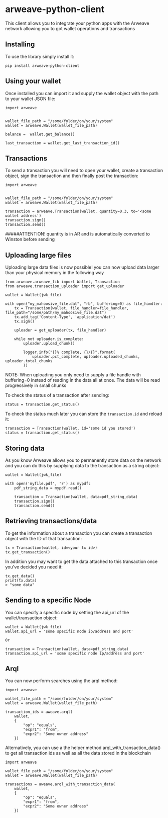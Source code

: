 # arweave-python-client
This client allows you to integrate your python apps with the Arweave network allowing you to got wallet operations and transactions

## Installing
To use the library simply install it:
```buildoutcfg
pip install arweave-python-client
```

## Using your wallet
Once installed you can import it and supply the wallet object with the path to your wallet JSON file:
```buildoutcfg
import arweave


wallet_file_path = "/some/folder/on/your/system"
wallet = arweave.Wallet(wallet_file_path)

balance =  wallet.get_balance()

last_transaction = wallet.get_last_transaction_id()
```

## Transactions
To send a transaction you will need to open your wallet, create a transaction object, sign the transaction and then finally post the transaction:
```buildoutcfg
import arweave


wallet_file_path = "/some/folder/on/your/system"
wallet = arweave.Wallet(wallet_file_path)

transaction = arweave.Transaction(wallet, quantity=0.3, to='<some wallet address')
transaction.sign()
transaction.send()
```

#####ATTENTION! quantity is in AR and is automatically converted to Winston before sending

## Uploading large files
Uploading large data files is now possible! you can now upload data larger than your physical memory in the following way
```buildoutcfg
from arweave.arweave_lib import Wallet, Transaction
from arweave.transaction_uploader import get_uploader

wallet = Wallet(jwk_file)

with open("my_mahoosive_file.dat", "rb", buffering=0) as file_handler:
    tx = Transaction(wallet, file_handler=file_handler, file_path="/some/path/my_mahoosive_file.dat")
    tx.add_tag('Content-Type', 'application/dat')
    tx.sign()
    
    uploader = get_uploader(tx, file_handler)

    while not uploader.is_complete:
        uploader.upload_chunk()

        logger.info("{}% complete, {}/{}".format(
            uploader.pct_complete, uploader.uploaded_chunks, uploader.total_chunks
        ))
```
NOTE: When uploading you only need to supply a file handle with buffering=0 instead of reading in the data all at once. The data will be read progressively in small chunks

To check the status of a transaction after sending:
```buildoutcfg
status = transaction.get_status()
```

To check the status much later you can store the ```transaction.id``` and reload it:
```buildoutcfg
transaction = Transaction(wallet, id='some id you stored')
status = transaction.get_status()
```

## Storing data
As you know Arweave allows you to permanently store data on the network and you can do this by supplying data to the transaction as a string object:
```buildoutcfg
wallet = Wallet(jwk_file)

with open('myfile.pdf', 'r') as mypdf:
    pdf_string_data = mypdf.read()
    
    transaction = Transaction(wallet, data=pdf_string_data)
    transaction.sign()
    transaction.send()
```

## Retrieving transactions/data
To get the information about a transaction you can create a transaction object with the ID of that transaction:
```
tx = Transaction(wallet, id=<your tx id>)
tx.get_transaction()
```

In addition you may want to get the data attached to this transaction once you've decided you need it:
```
tx.get_data()
print(tx.data) 
> "some data"
```

## Sending to a specific Node
You can specify a specific node by setting the api_url of the wallet/transaction object:
```
wallet = Wallet(jwk_file)
wallet.api_url = 'some specific node ip/address and port'

Or

transaction = Transaction(wallet, data=pdf_string_data)
transaction.api_url = 'some specific node ip/address and port'

```

## Arql
You can now perform searches using the arql method:
```buildoutcfg
import arweave

wallet_file_path = "/some/folder/on/your/system"
wallet = arweave.Wallet(wallet_file_path)

transaction_ids = aweave.arql(
    wallet, 
    {
        "op": "equals",
        "expr1": "from",
        "expr2": "Some owner address"
    })
```

Alternatively, you can use a the helper method arql_with_transaction_data() to get all transaction ids as well as all the data stored in the blockchain
```buildoutcfg
import arweave

wallet_file_path = "/some/folder/on/your/system"
wallet = arweave.Wallet(wallet_file_path)

transactions = aweave.arql_with_transaction_data(
    wallet, 
    {
        "op": "equals",
        "expr1": "from",
        "expr2": "Some owner address"
    })
```
